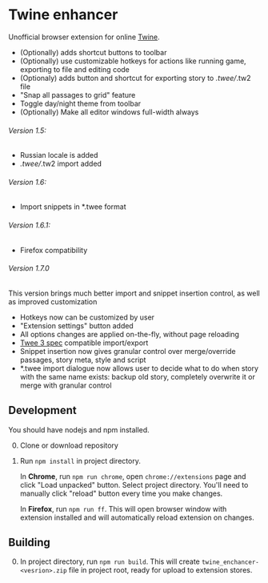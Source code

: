 # Twine enhancer

Unofficial browser extension for online [Twine](https://twinery.org/2/).

* (Optionally) adds shortcut buttons to toolbar
* (Optionally) use customizable hotkeys for actions like running game, exporting to file and editing code
* (Optionaly) adds button and shortcut for exporting story to *.twee/*.tw2 file
* "Snap all passages to grid" feature
* Toggle day/night theme from toolbar
* (Optionally) Make all editor windows full-width always

###### Version 1.5:

* Russian locale is added
* *.twee/*.tw2 import added

###### Version 1.6:

* Import snippets in *.twee format

###### Version 1.6.1:

* Firefox compatibility

###### Version 1.7.0

This version brings much better import and snippet insertion control, as well as improved customization

* Hotkeys now can be customized by user
* "Extension settings" button added
* All options changes are applied on-the-fly, without page reloading
* [Twee 3 spec](https://github.com/iftechfoundation/twine-specs/blob/master/twee-3-specification.md) compatible import/export
* Snippet insertion now gives granular control over merge/override passages, story meta, style and script
* *.twee import dialogue now allows user to decide what to do when story with the same name exists: backup old story, completely overwrite it or merge with granular control

## Development

You should have nodejs and npm installed.

0. Clone or download repository
0. Run `npm install` in project directory.
    
    In **Chrome**, run `npm run chrome`, open `chrome://extensions` page and click "Load unpacked" button. Select project directory. You'll need to manually click "reload" button every time you make changes.
    
    In **Firefox**, run `npm run ff`. This will open browser window with extension installed and will automatically reload extension on changes.


## Building

0. In project directory, run `npm run build`. This will create `twine_enchancer-<vesrion>.zip` file in project root, ready for upload to extension stores.
